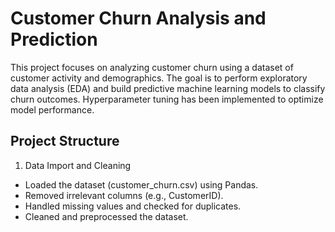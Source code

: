# Customer Churn Analysis and Prediction
This project focuses on analyzing customer churn using a dataset of customer activity and demographics. The goal is to perform exploratory data analysis (EDA) and build predictive machine learning models to classify churn outcomes. Hyperparameter tuning has been implemented to optimize model performance.

## Project Structure
1. Data Import and Cleaning
- Loaded the dataset (customer_churn.csv) using Pandas.
- Removed irrelevant columns (e.g., CustomerID).
- Handled missing values and checked for duplicates.
- Cleaned and preprocessed the dataset.
